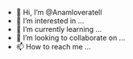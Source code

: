 - 👋 Hi, I’m @Anamloveratell
- 👀 I’m interested in ...
- 🌱 I’m currently learning ...
- 💞️ I’m looking to collaborate on ...
- 📫 How to reach me ...

<!---
Anamloveratell/Anamloveratell is a ✨ special ✨ repository because its `README.md` (this file) appears on your GitHub profile.
You can click the Preview link to take a look at your changes.
--->
